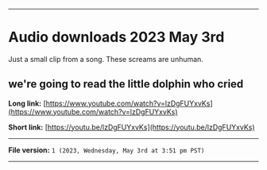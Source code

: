 
***

# Audio downloads 2023 May 3rd

Just a small clip from a song. These screams are unhuman.

## we're going to read the little dolphin who cried

**Long link:** [https://www.youtube.com/watch?v=lzDgFUYxvKs](https://www.youtube.com/watch?v=lzDgFUYxvKs)

**Short link:** [https://youtu.be/lzDgFUYxvKs](https://youtu.be/lzDgFUYxvKs)

***

**File version:** `1 (2023, Wednesday, May 3rd at 3:51 pm PST)`

***
